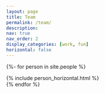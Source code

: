 ```yaml
---
layout: page
title: Team
permalink: /team/
description: 
nav: true
nav_order: 2
display_categories: [work, fun]
horizontal: false
---
```


{%- for person in site.people %}
<div class="people">
{% include person_horizontal.html %}
</div>
{% endfor %}